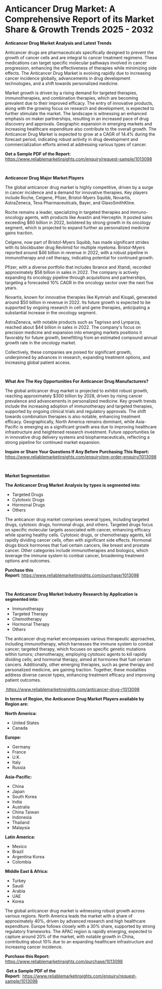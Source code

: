 <p><h1>Anticancer Drug Market: A Comprehensive Report of its Market Share & Growth Trends 2025 - 2032</h1></p><p><strong>Anticancer Drug Market Analysis and Latest Trends</strong></p>
<p><p>Anticancer drugs are pharmaceuticals specifically designed to prevent the growth of cancer cells and are integral to cancer treatment regimens. These medications can target specific molecular pathways involved in cancer progression, enhancing the effectiveness of therapies while minimizing side effects. The Anticancer Drug Market is evolving rapidly due to increasing cancer incidence globally, advancements in drug development technologies, and a shift towards personalized medicine. </p><p>Market growth is driven by a rising demand for targeted therapies, immunotherapies, and combination therapies, which are becoming prevalent due to their improved efficacy. The entry of innovative products, along with the growing focus on research and development, is expected to further stimulate the market. The landscape is witnessing an enhanced emphasis on maker partnerships, resulting in an increased pace of drug discovery and approvals. Geographic expansion in emerging markets and increasing healthcare expenditure also contribute to the overall growth. The Anticancer Drug Market is expected to grow at a CAGR of 14.4% during the forecast period, indicating robust activity in drug development and commercialization efforts aimed at addressing various types of cancer.</p></p>
<p><strong>Get a Sample PDF of the Report:&nbsp;</strong> <a href="https://www.reliablemarketinsights.com/enquiry/request-sample/1013098?utm_campaign=3621&utm_medium=2&utm_source=Github&utm_content=ia&utm_term=16042025&utm_id=anticancer-drug">https://www.reliablemarketinsights.com/enquiry/request-sample/1013098</a></p>
<p>&nbsp;</p>
<p><strong>Anticancer Drug Major Market Players</strong></p>
<p><p>The global anticancer drug market is highly competitive, driven by a surge in cancer incidence and a demand for innovative therapies. Key players include Roche, Celgene, Pfizer, Bristol-Myers Squibb, Novartis, AstraZeneca, Teva Pharmaceuticals, Bayer, and GlaxoSmithKline.</p><p>Roche remains a leader, specializing in targeted therapies and immuno-oncology agents, with products like Avastin and Herceptin. It posted sales exceeding $60 billion in 2022, bolstered by strong growth in its oncology segment, which is projected to expand further as personalized medicine gains traction.</p><p>Celgene, now part of Bristol-Myers Squibb, has made significant strides with its blockbuster drug Revlimid for multiple myeloma. Bristol-Myers reported around $46 billion in revenue in 2022, with a robust pipeline in immunotherapy and cell therapy, indicating potential for continued growth.</p><p>Pfizer, with a diverse portfolio that includes Ibrance and Xtandi, recorded approximately $58 billion in sales in 2022. The company is actively expanding its oncology pipeline through acquisitions and partnerships, targeting a forecasted 10% CAGR in the oncology sector over the next five years.</p><p>Novartis, known for innovative therapies like Kymriah and Kisqali, generated around $50 billion in revenue in 2022. Its future growth is expected to be supported by ongoing research in cell and gene therapies, anticipating a substantial increase in the oncology segment.</p><p>AstraZeneca, with notable products such as Tagrisso and Lynparza, reached about $44 billion in sales in 2022. The company's focus on precision medicine and expansion into emerging markets positions it favorably for future growth, benefitting from an estimated compound annual growth rate in the oncology market.</p><p>Collectively, these companies are poised for significant growth, underpinned by advances in research, expanding treatment options, and increasing global patient access.</p></p>
<p>&nbsp;</p>
<p><strong>What Are The Key Opportunities For Anticancer Drug Manufacturers?</strong></p>
<p><p>The global anticancer drug market is projected to exhibit robust growth, reaching approximately $300 billion by 2028, driven by rising cancer prevalence and advancements in personalized medicine. Key growth trends include the increasing adoption of immunotherapy and targeted therapies, supported by ongoing clinical trials and regulatory approvals. The shift towards combination therapies is also notable, enhancing treatment efficacy. Geographically, North America remains dominant, while Asia-Pacific is emerging as a significant growth area due to improving healthcare infrastructure and heightened research investment. Future opportunities lie in innovative drug delivery systems and biopharmaceuticals, reflecting a strong pipeline for continued market expansion.</p></p>
<p><strong>Inquire or Share Your Questions If Any Before Purchasing This Report:</strong> <a href="https://www.reliablemarketinsights.com/enquiry/pre-order-enquiry/1013098?utm_campaign=3621&utm_medium=2&utm_source=Github&utm_content=ia&utm_term=16042025&utm_id=anticancer-drug">https://www.reliablemarketinsights.com/enquiry/pre-order-enquiry/1013098</a></p>
<p>&nbsp;</p>
<p><strong>Market Segmentation</strong></p>
<p><strong>The Anticancer Drug Market Analysis by types is segmented into:</strong></p>
<p><ul><li>Targeted Drugs</li><li>Cytotoxic Drugs</li><li>Hormonal Drugs</li><li>Others</li></ul></p>
<p><p>The anticancer drug market comprises several types, including targeted drugs, cytotoxic drugs, hormonal drugs, and others. Targeted drugs focus on specific molecular targets associated with cancer, enhancing efficacy while sparing healthy cells. Cytotoxic drugs, or chemotherapy agents, kill rapidly dividing cancer cells, often with significant side effects. Hormonal drugs block hormones that fuel certain cancers, like breast and prostate cancer. Other categories include immunotherapies and biologics, which leverage the immune system to combat cancer, broadening treatment options and outcomes.</p></p>
<p><strong>Purchase this Report:&nbsp;</strong><a href="https://www.reliablemarketinsights.com/purchase/1013098?utm_campaign=3621&utm_medium=2&utm_source=Github&utm_content=ia&utm_term=16042025&utm_id=anticancer-drug">https://www.reliablemarketinsights.com/purchase/1013098</a></p>
<p>&nbsp;</p>
<p><strong>The Anticancer Drug Market Industry Research by Application is segmented into:</strong></p>
<p><ul><li>Immunotherapy</li><li>Targeted Therapy</li><li>Chemotherapy</li><li>Hormonal Therapy</li><li>Others</li></ul></p>
<p><p>The anticancer drug market encompasses various therapeutic approaches, including immunotherapy, which harnesses the immune system to combat cancer; targeted therapy, which focuses on specific genetic mutations within tumors; chemotherapy, employing cytotoxic agents to kill rapidly dividing cells; and hormonal therapy, aimed at hormones that fuel certain cancers. Additionally, other emerging therapies, such as gene therapy and personalized medicine, are gaining traction. Together, these modalities address diverse cancer types, enhancing treatment efficacy and improving patient outcomes.</p></p>
<p><a href="https://www.reliablemarketinsights.com/anticancer-drug-r1013098?utm_campaign=3621&utm_medium=2&utm_source=Github&utm_content=ia&utm_term=16042025&utm_id=anticancer-drug">&nbsp;https://www.reliablemarketinsights.com/anticancer-drug-r1013098</a></p>
<p><strong>In terms of Region, the Anticancer Drug Market Players available by Region are:</strong></p>
<p>
    <p> <strong> North America: </strong>
        <ul>
            <li>United States</li>
            <li>Canada</li>
        </ul>
        </p> 
    <p> <strong> Europe: </strong>
        <ul>
            <li>Germany</li>
            <li>France</li>
            <li>U.K.</li>
            <li>Italy</li>
            <li>Russia</li>
        </ul>
        </p> 
    <p> <strong> Asia-Pacific: </strong>
        <ul>
            <li>China</li>
            <li>Japan</li>
            <li>South Korea</li>
            <li>India</li>
            <li>Australia</li>
            <li>China Taiwan</li>
            <li>Indonesia</li>
            <li>Thailand</li>
            <li>Malaysia</li>
        </ul>
        </p> 
    <p> <strong> Latin America: </strong>
        <ul>
            <li>Mexico</li>
            <li>Brazil</li>
            <li>Argentina Korea</li>
            <li>Colombia</li>
        </ul>
        </p> 
    <p> <strong> Middle East & Africa: </strong>
        <ul>
            <li>Turkey</li>
            <li>Saudi</li>
            <li>Arabia</li>
            <li>UAE</li>
            <li>Korea</li>
        </ul>
    </p>
    </p>
<p><p>The global anticancer drug market is witnessing robust growth across various regions. North America leads the market with a share of approximately 40%, driven by advanced research and high healthcare expenditure. Europe follows closely with a 30% share, supported by strong regulatory frameworks. The APAC region is rapidly emerging, expected to capture around 20% of the market, with notable growth in China, contributing about 10% due to an expanding healthcare infrastructure and increasing cancer incidence.</p></p>
<p><strong>Purchase this Report: </strong><a href="https://www.reliablemarketinsights.com/purchase/1013098?utm_campaign=3621&utm_medium=2&utm_source=Github&utm_content=ia&utm_term=16042025&utm_id=anticancer-drug">https://www.reliablemarketinsights.com/purchase/1013098</a></p>
<p>&nbsp;<strong>Get a Sample PDF of the Report:&nbsp;&nbsp;</strong><a href="https://www.reliablemarketinsights.com/enquiry/request-sample/1013098?utm_campaign=3621&utm_medium=2&utm_source=Github&utm_content=ia&utm_term=16042025&utm_id=anticancer-drug">https://www.reliablemarketinsights.com/enquiry/request-sample/1013098</a></p>
<p><strong></strong></p>
<p><p></p><p></p><p></p></p>